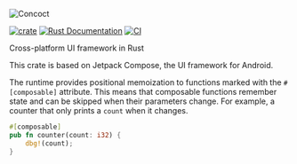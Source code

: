 ![Concoct](https://github.com/matthunz/viewbuilder/blob/main/logo.png?raw=true)

[![crate](https://img.shields.io/crates/v/concoct.svg)](https://crates.io/crates/concoct)
[![Rust Documentation](https://img.shields.io/badge/api-rustdoc-blue.svg)](https://docs.rs/concoct)
[![CI](https://github.com/matthunz/concoct/actions/workflows/rust.yml/badge.svg)](https://github.com/matthunz/concoct/actions/workflows/rust.yml)

Cross-platform UI framework in Rust

This crate is based on Jetpack Compose, the UI framework for Android.

The runtime provides positional memoization to functions marked with the `#[composable]` attribute.
This means that composable functions remember state and can be skipped when their parameters change.
For example, a counter that only prints a `count` when it changes.
```rust
#[composable]
pub fn counter(count: i32) {
    dbg!(count);
}
```
